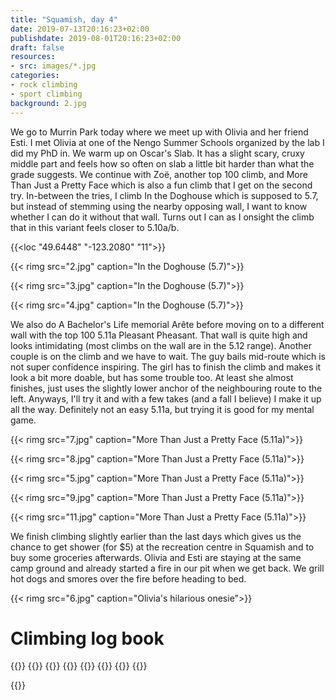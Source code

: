 ```yaml
---
title: "Squamish, day 4"
date: 2019-07-13T20:16:23+02:00
publishdate: 2019-08-01T20:16:23+02:00
draft: false
resources:
- src: images/*.jpg
categories:
- rock climbing
- sport climbing
background: 2.jpg
---
```


We go to Murrin Park today where we meet up with Olivia and her friend Esti.
I met Olivia at one of the Nengo Summer Schools organized by the lab I did my
PhD in. We warm up on Oscar's Slab. It has a slight scary, cruxy middle part and
feels how so often on slab a little bit harder than what the grade suggests. We
continue with Zoë, another top 100 climb, and More Than Just a Pretty Face which
is also a fun climb that I get on the second try. In-between the tries, I climb
In the Doghouse which is supposed to 5.7, but instead of stemming using the
nearby opposing wall, I want to know whether I can do it without that wall.
Turns out I can as I onsight the climb that in this variant feels closer to
5.10a/b.

{{<loc "49.6448" "-123.2080" "11">}}

{{< rimg src="2.jpg" caption="In the Doghouse (5.7)">}}

{{< rimg src="3.jpg" caption="In the Doghouse (5.7)">}}

{{< rimg src="4.jpg" caption="In the Doghouse (5.7)">}}

We also do A Bachelor's Life memorial Arête before moving on to a different wall
with the top 100 5.11a Pleasant Pheasant. That wall is quite high and looks
intimidating (most climbs on the wall are in the 5.12 range). Another couple is
on the climb and we have to wait. The guy bails mid-route which is not super
confidence inspiring. The girl has to finish the climb and makes it look a bit
more doable, but has some trouble too. At least she almost finishes, just uses
the slightly lower anchor of the neighbouring route to the left. Anyways, I'll
try it and with a few takes (and a fall I believe) I make it up all the way.
Definitely not an easy 5.11a, but trying it is good for my mental game.

{{< rimg src="7.jpg" caption="More Than Just a Pretty Face (5.11a)">}}

{{< rimg src="8.jpg" caption="More Than Just a Pretty Face (5.11a)">}}

{{< rimg src="5.jpg" caption="More Than Just a Pretty Face (5.11a)">}}

{{< rimg src="9.jpg" caption="More Than Just a Pretty Face (5.11a)">}}

{{< rimg src="11.jpg" caption="More Than Just a Pretty Face (5.11a)">}}

We finish climbing slightly earlier than the last days which gives us the chance
to get shower (for $5) at the recreation centre in Squamish and to buy some
groceries afterwards. Olivia and Esti are staying at the same camp ground and
already started a fire in our pit when we get back. We grill hot dogs and smores
over the fire before heading to bed.

{{< rimg src="6.jpg" caption="Olivia's hilarious onesie">}}


# Climbing log book

{{<climbs>}}
{{<climb name="Oscar's Slab" style="onsight" grade="5.8">}}
{{<climb name="Zoë" style="onsight" grade="5.10a">}}
{{<climb name="More Than Just a Pretty Face" style="redpoint" grade="5.10c">}}
{{<climb name="In the Doghouse" style="onsight" grade="5.7">}}
{{<climb name="A Bachelor's Life Memorial Arête" style="flash" grade="5.10a">}}
{{<climb name="Pleasant Pheasant" style="hangdog" grade="5.11a">}}
{{</climbs>}}

{{<nextday>}}

